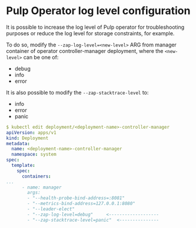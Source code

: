 # Pulp Operator log level configuration

It is possible to increase the log level of Pulp operator for troubleshooting purposes or reduce the log level for storage constraints, for example.

To do so, modify the `--zap-log-level=<new-level>` ARG from manager container of operator controller-manager deployment, where the `<new-level>` can be one of:

* debug
* info
* error

It is also possible to modify the `--zap-stacktrace-level` to:

* info
* error
* panic

```yaml
$ kubectl edit deployment/<deployment-name>-controller-manager
apiVersion: apps/v1
kind: Deployment
metadata:
  name: <deployment-name>-controller-manager
  namespace: system
spec:
  template:
    spec:
      containers:
...
      - name: manager
        args:
        - "--health-probe-bind-address=:8081"
        - "--metrics-bind-address=127.0.0.1:8080"
        - "--leader-elect"
        - "--zap-log-level=debug"     <-------------------
        - "--zap-stacktrace-level=panic"  <---------------
```
